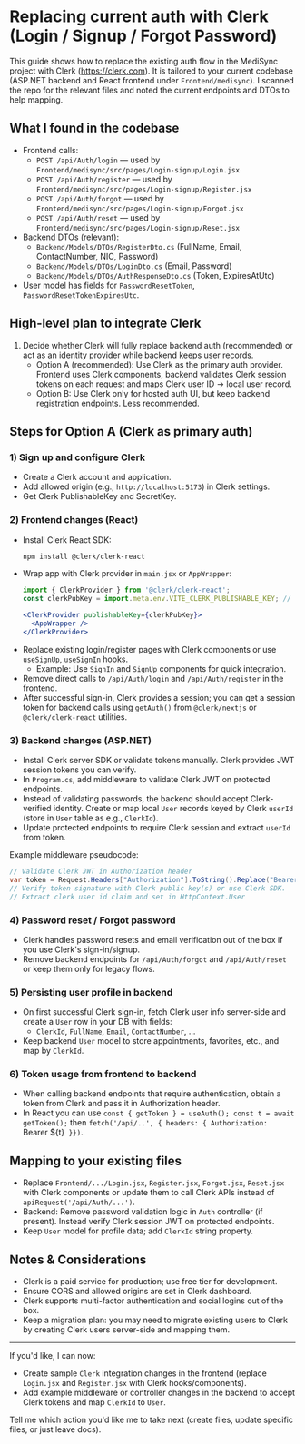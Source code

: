# Replacing current auth with Clerk (Login / Signup / Forgot Password)

This guide shows how to replace the existing auth flow in the MediSync project with Clerk (https://clerk.com). It is tailored to your current codebase (ASP.NET backend and React frontend under `Frontend/medisync`). I scanned the repo for the relevant files and noted the current endpoints and DTOs to help mapping.

## What I found in the codebase
- Frontend calls:
  - `POST /api/Auth/login` — used by `Frontend/medisync/src/pages/Login-signup/Login.jsx`
  - `POST /api/Auth/register` — used by `Frontend/medisync/src/pages/Login-signup/Register.jsx`
  - `POST /api/Auth/forgot` — used by `Frontend/medisync/src/pages/Login-signup/Forgot.jsx`
  - `POST /api/Auth/reset` — used by `Frontend/medisync/src/pages/Login-signup/Reset.jsx`
- Backend DTOs (relevant):
  - `Backend/Models/DTOs/RegisterDto.cs` (FullName, Email, ContactNumber, NIC, Password)
  - `Backend/Models/DTOs/LoginDto.cs` (Email, Password)
  - `Backend/Models/DTOs/AuthResponseDto.cs` (Token, ExpiresAtUtc)
- User model has fields for `PasswordResetToken`, `PasswordResetTokenExpiresUtc`.

## High-level plan to integrate Clerk
1. Decide whether Clerk will fully replace backend auth (recommended) or act as an identity provider while backend keeps user records.
   - Option A (recommended): Use Clerk as the primary auth provider. Frontend uses Clerk components, backend validates Clerk session tokens on each request and maps Clerk user ID -> local user record.
   - Option B: Use Clerk only for hosted auth UI, but keep backend registration endpoints. Less recommended.

## Steps for Option A (Clerk as primary auth)

### 1) Sign up and configure Clerk
- Create a Clerk account and application.
- Add allowed origin (e.g., `http://localhost:5173`) in Clerk settings.
- Get Clerk PublishableKey and SecretKey.

### 2) Frontend changes (React)
- Install Clerk React SDK:
  ```bash
  npm install @clerk/clerk-react
  ```
- Wrap app with Clerk provider in `main.jsx` or `AppWrapper`:
  ```jsx
  import { ClerkProvider } from '@clerk/clerk-react';
  const clerkPubKey = import.meta.env.VITE_CLERK_PUBLISHABLE_KEY; // set in .env

  <ClerkProvider publishableKey={clerkPubKey}>
    <AppWrapper />
  </ClerkProvider>
  ```
- Replace existing login/register pages with Clerk components or use `useSignUp`, `useSignIn` hooks.
  - Example: Use `SignIn` and `SignUp` components for quick integration.
- Remove direct calls to `/api/Auth/login` and `/api/Auth/register` in the frontend.
- After successful sign-in, Clerk provides a session; you can get a session token for backend calls using `getAuth()` from `@clerk/nextjs` or `@clerk/clerk-react` utilities.

### 3) Backend changes (ASP.NET)
- Install Clerk server SDK or validate tokens manually. Clerk provides JWT session tokens you can verify.
- In `Program.cs`, add middleware to validate Clerk JWT on protected endpoints.
- Instead of validating passwords, the backend should accept Clerk-verified identity. Create or map local `User` records keyed by Clerk `userId` (store in `User` table as e.g., `ClerkId`).
- Update protected endpoints to require Clerk session and extract `userId` from token.

Example middleware pseudocode:
```csharp
// Validate Clerk JWT in Authorization header
var token = Request.Headers["Authorization"].ToString().Replace("Bearer ", "");
// Verify token signature with Clerk public key(s) or use Clerk SDK.
// Extract clerk user id claim and set in HttpContext.User
```

### 4) Password reset / Forgot password
- Clerk handles password resets and email verification out of the box if you use Clerk's sign-in/signup.
- Remove backend endpoints for `/api/Auth/forgot` and `/api/Auth/reset` or keep them only for legacy flows.

### 5) Persisting user profile in backend
- On first successful Clerk sign-in, fetch Clerk user info server-side and create a `User` row in your DB with fields:
  - `ClerkId`, `FullName`, `Email`, `ContactNumber`, ...
- Keep backend `User` model to store appointments, favorites, etc., and map by `ClerkId`.

### 6) Token usage from frontend to backend
- When calling backend endpoints that require authentication, obtain a token from Clerk and pass it in Authorization header.
- In React you can use `const { getToken } = useAuth(); const t = await getToken();` then `fetch('/api/..', { headers: { Authorization: `Bearer ${t}` }})`.

## Mapping to your existing files
- Replace `Frontend/.../Login.jsx`, `Register.jsx`, `Forgot.jsx`, `Reset.jsx` with Clerk components or update them to call Clerk APIs instead of `apiRequest('/api/Auth/...')`.
- Backend: Remove password validation logic in `Auth` controller (if present). Instead verify Clerk session JWT on protected endpoints.
- Keep `User` model for profile data; add `ClerkId` string property.

## Notes & Considerations
- Clerk is a paid service for production; use free tier for development.
- Ensure CORS and allowed origins are set in Clerk dashboard.
- Clerk supports multi-factor authentication and social logins out of the box.
- Keep a migration plan: you may need to migrate existing users to Clerk by creating Clerk users server-side and mapping them.

---

If you'd like, I can now:
- Create sample `Clerk` integration changes in the frontend (replace `Login.jsx` and `Register.jsx` with Clerk hooks/components).
- Add example middleware or controller changes in the backend to accept Clerk tokens and map `ClerkId` to `User`.

Tell me which action you'd like me to take next (create files, update specific files, or just leave docs).